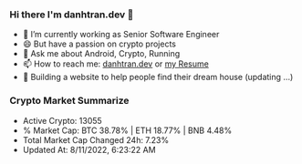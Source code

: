 ### Hi there I'm danhtran.dev 👋

- 🔭 I’m currently working as Senior Software Engineer
- 😄 But have a passion on crypto projects
- 💬 Ask me about Android, Crypto, Running 
- 📫 How to reach me: <a href="https://danhtran.dev" target="_blank">danhtran.dev</a> or <a href="Developer-Resume.pdf" target="_blank">my Resume</a>
- 🌱 Building a website to help people find their dream house (updating ...)

### Crypto Market Summarize
- Active Crypto: 13055
- % Market Cap: BTC 38.78% | ETH 18.77% | BNB 4.48%
- Total Market Cap Changed 24h: 7.23%
- Updated At: 8/11/2022, 6:23:22 AM
